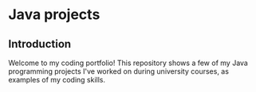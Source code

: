 # Java projects

## Introduction

Welcome to my coding portfolio! This repository shows a few of my Java programming projects I've worked on during university courses, as examples of my coding skills.





